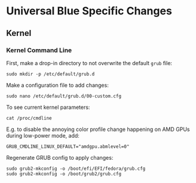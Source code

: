 # Universal Blue Specific Changes

## Kernel

### Kernel Command Line
First, make a drop-in directory to not overwrite the default `grub` file:
```
sudo mkdir -p /etc/default/grub.d
```

Make a configuration file to add changes:
```
sudo nano /etc/default/grub.d/00-custom.cfg
```

To see current kernel parameters:
```
cat /proc/cmdline
```

E.g. to disable the annoying color profile change happening on AMD GPUs during low-power mode, add:
```
GRUB_CMDLINE_LINUX_DEFAULT="amdgpu.abmlevel=0"
```

Regenerate GRUB config to apply changes:
```
sudo grub2-mkconfig -o /boot/efi/EFI/fedora/grub.cfg
sudo grub2-mkconfig -o /boot/grub2/grub.cfg
```